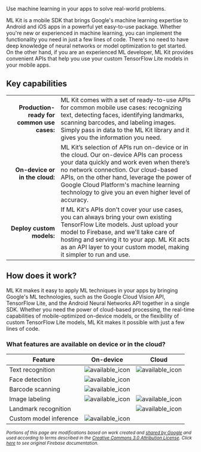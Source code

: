 Use machine learning in your apps to solve real-world problems.

ML Kit is a mobile SDK that brings Google's machine learning expertise to Android and iOS apps in a powerful yet easy-to-use package. Whether you're new or experienced in machine learning, you can implement the functionality you need in just a few lines of code. There's no need to have deep knowledge of neural networks or model optimization to get started. On the other hand, if you are an experienced ML developer, ML Kit provides convenient APIs that help you use your custom TensorFlow Lite models in your mobile apps.

## Key capabilities

|  | |
|-:|-|
| **Production-ready for common use cases:**   | ML Kit comes with a set of ready-to-use APIs for common mobile use cases: recognizing text, detecting faces, identifying landmarks, scanning barcodes, and labeling images. Simply pass in data to the ML Kit library and it gives you the information you need. |
| **On-device or in the cloud:** | ML Kit’s selection of APIs run on-device or in the cloud. Our on-device APIs can process your data quickly and work even when there’s no network connection. Our cloud-based APIs, on the other hand, leverage the power of Google Cloud Platform's machine learning technology to give you an even higher level of accuracy. |
| **Deploy custom models:** | If ML Kit's APIs don't cover your use cases, you can always bring your own existing TensorFlow Lite models. Just upload your model to Firebase, and we'll take care of hosting and serving it to your app. ML Kit acts as an API layer to your custom model, making it simpler to run and use. |

## How does it work?

ML Kit makes it easy to apply ML techniques in your apps by bringing Google's ML technologies, such as the Google Cloud Vision API, TensorFlow Lite, and the Android Neural Networks API together in a single SDK. Whether you need the power of cloud-based processing, the real-time capabilities of mobile-optimized on-device models, or the flexibility of custom TensorFlow Lite models, ML Kit makes it possible with just a few lines of code.

### What features are available on device or in the cloud?

| Feature                | On-device         | Cloud             |
|------------------------|:-----------------:|:-----------------:|
| Text recognition       | ![available_icon] | ![available_icon] |
| Face detection         | ![available_icon] |                   |
| Barcode scanning       | ![available_icon] |                   |
| Image labeling         | ![available_icon] | ![available_icon] |
| Landmark recognition   |                   | ![available_icon] |
| Custom model inference | ![available_icon] |                   |


<sub>_Portions of this page are modifications based on work created and [shared by Google](https://developers.google.com/readme/policies/) and used according to terms described in the [Creative Commons 3.0 Attribution License](http://creativecommons.org/licenses/by/3.0/). Click [here](https://firebase.google.com/docs/analytics/) to see original Firebase documentation._</sub>

[available_icon]: https://cdn3.iconfinder.com/data/icons/flat-actions-icons-9/512/Tick_Mark-24.png